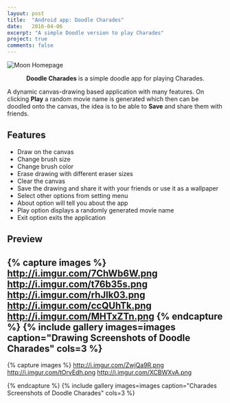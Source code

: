 ```yaml
---
layout: post
title:  "Android app: Doodle Charades"
date:   2016-04-06
excerpt: "A simple Doodle version to play Charades"
project: true
comments: false
---
```


![Moon Homepage](http://i.imgur.com/rZWpMUt.png) 
    
<center><b>Doodle Charades</b> is a simple doodle app for playing Charades.</center> 
 
 A dynamic canvas-drawing based application with many features. On clicking <b>Play</b> a random movie name is generated which then can be doodled onto the canvas, the idea is to be able to <b>Save</b> and share them with friends.
 
## Features
* Draw on the canvas 
* Change brush size 
* Change brush color
* Erase drawing with different eraser sizes
* Clear the canvas     
* Save the drawing and share it with your friends or use it as a wallpaper
* Select other options from setting menu
* About option will tell you about the app
* Play option displays a randomly generated movie name
* Exit option exits the application  
     

## Preview

{% capture images %}
	http://i.imgur.com/7ChWb6W.png
	http://i.imgur.com/t76b35s.png
	http://i.imgur.com/rhJlk03.png
    http://i.imgur.com/ccQUhTk.png
    http://i.imgur.com/MHTxZTn.png
{% endcapture %}
{% include gallery images=images caption="Drawing Screenshots of Doodle Charades" cols=3 %}
---

{% capture images %}
	http://i.imgur.com/ZwjQa9R.png
	http://i.imgur.com/tOrvEdh.png
    http://i.imgur.com/XCBWXvA.png
    
{% endcapture %}
{% include gallery images=images caption="Charades Screenshots of Doodle Charades" cols=3 %}      
          

